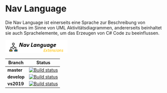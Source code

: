 ﻿# Nav Language

Die Nav Language ist einerseits eine Sprache zur Beschreibung von Workflows im Sinne von UML Aktivitätsdiagrammen,
andererseits beinhaltet sie auch Sprachelemente, um das
Erzeugen von C# Code zu beeinflussen.

![Nav Language Extensions](images/Logo.png)

| Branch | Status |
|--------|---------|
|**master**|[![Build status](https://ci.appveyor.com/api/projects/status/maxn6321magmhlo9/branch/master?svg=true)](https://ci.appveyor.com/project/IInspectable/nav-language-extensions/branch/master)|
|**develop**|[![Build status](https://ci.appveyor.com/api/projects/status/maxn6321magmhlo9/branch/develop?svg=true)](https://ci.appveyor.com/project/IInspectable/nav-language-extensions/branch/develop)|
|**vs2019**|[![Build status](https://ci.appveyor.com/api/projects/status/maxn6321magmhlo9/branch/vs2019?svg=true)](https://ci.appveyor.com/project/IInspectable/nav-language-extensions/branch/vs2019)|